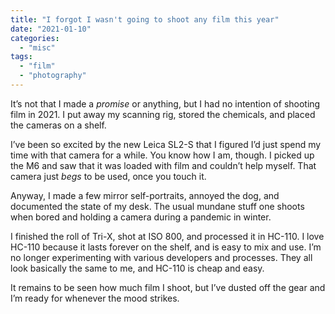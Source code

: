 ```yaml
---
title: "I forgot I wasn't going to shoot any film this year"
date: "2021-01-10"
categories: 
  - "misc"
tags: 
  - "film"
  - "photography"
---
```


It’s not that I made a _promise_ or anything, but I had no intention of shooting film in 2021. I put away my scanning rig, stored the chemicals, and placed the cameras on a shelf.

I’ve been so excited by the new Leica SL2-S that I figured I’d just spend my time with that camera for a while. You know how I am, though. I picked up the M6 and saw that it was loaded with film and couldn’t help myself. That camera just _begs_ to be used, once you touch it.

Anyway, I made a few mirror self-portraits, annoyed the dog, and documented the state of my desk. The usual mundane stuff one shoots when bored and holding a camera during a pandemic in winter.

I finished the roll of Tri-X, shot at ISO 800, and processed it in HC-110. I love HC-110 because it lasts forever on the shelf, and is easy to mix and use. I’m no longer experimenting with various developers and processes. They all look basically the same to me, and HC-110 is cheap and easy.

It remains to be seen how much film I shoot, but I’ve dusted off the gear and I’m ready for whenever the mood strikes.
